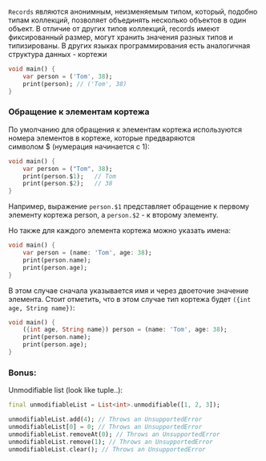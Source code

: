 
`Records` являются анонимным, неизменяемым типом, который, подобно типам коллекций, позволяет объединять несколько объектов в один объект. В отличие от других типов коллекций, records имеют фиксированный размер, могут хранить значения разных типов и типизированы. В других языках программирования есть аналогичная структура данных - кортежи
```dart
void main() {
	var person = ('Tom', 38);
	print(person); // ('Tom', 38)
}
```

### Обращение к элементам кортежа

По умолчанию для обращения к элементам кортежа используются номера элементов в кортеже, которые предваряются символом $ (нумерация начинается с 1):

```dart
void main() {
	var person = ("Tom", 38);
	print(person.$1);   // Tom
	print(person.$2);   // 38
}
```

Например, выражение `person.$1` представляет обращение к первому элементу кортежа person, а `person.$2` - к второму элементу.

Но также для каждого элемента кортежа можно указать имена:

```dart
void main() {
	var person = (name: 'Tom', age: 38);
	print(person.name);
	print(person.age);
}
```

В этом случае сначала указывается имя и через двоеточие значение элемента. Стоит отметить, что в этом случае тип кортежа будет `({int age, String name})`:

```dart
void main() {
	({int age, String name}) person = (name: 'Tom', age: 38);
	print(person.name);
	print(person.age);
}
```

### Bonus:

Unmodifiable list (look like tuple..):
```dart
final unmodifiableList = List<int>.unmodifiable([1, 2, 3]);

unmodifiableList.add(4); // Throws an UnsupportedError
unmodifiableList[0] = 0; // Throws an UnsupportedError
unmodifiableList.removeAt(0); // Throws an UnsupportedError
unmodifiableList.remove(1); // Throws an UnsupportedError
unmodifiableList.clear(); // Throws an UnsupportedError
```
